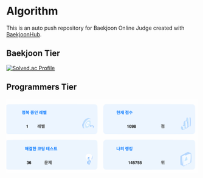 # Algorithm
This is an auto push repository for Baekjoon Online Judge created with [BaekjoonHub](https://github.com/BaekjoonHub/BaekjoonHub).

## Baekjoon Tier
[![Solved.ac Profile](http://mazassumnida.wtf/api/v2/generate_badge?boj=imperor0103)](https://solved.ac/imperor0103/)<br/>

## Programmers Tier
![Programmers Badge](https://raw.githubusercontent.com/Imperor0103/Programmers_Badge_Generator/main/result/result.svg)<br/>
